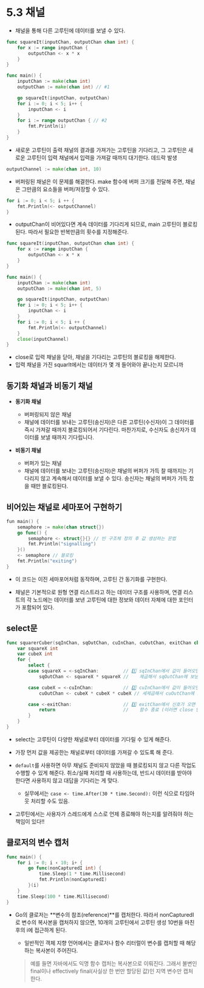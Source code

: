 # 5.3 채널

- 채널을 통해 다른 고루틴에 데이터를 보낼 수 있다.

```go
func squareIt(inputChan, outputChan chan int) {
	for x := range inputChan {
		outputChan <- x * x
	}
}

func main() {
	inputChan := make(chan int)
	outputChan := make(chan int) // #1

	go squareIt(inputChan, outputChan)
	for i := 0; i < 5; i++ {
		inputChan <- i
	}
	for i := range outputChan { // #2
		fmt.Println(i)
	}
}
```
- 새로운 고루틴이 출력 채널의 결과를 가져가는 고루틴을 기다리고, 그 고루틴은 새로운 고루틴이 입력 채널에서 입력을 가져갈 때까지 대기한다. 데드락 발생

```go
outputChannel := make(chan int, 10)
```
- 버퍼링된 채널은 이 문제를 해결한다. make 함수에 버퍼 크기를 전달해 주면, 채널은 그만큼의 요소들을 버퍼/저장할 수 있다.

```go
for i := 0; i < 5; i ++ {
    fmt.Println(<- outputChannel)
}
```
- outputChan이 비어있다면 계속 데이터를 기다리게 되므로, main 고루틴이 블로킹된다. 따라서 필요한 반복만큼의 횟수를 지정해준다.

```go
func squareIt(inputChan, outputChan chan int) {
	for x := range inputChan {
		outputChan <- x * x
	}
}

func main() {
	inputChan := make(chan int)
	outputChan := make(chan int, 5)

	go squareIt(inputChan, outputChan)
	for i := 0; i < 5; i++ {
		inputChan <- i
	}
	for i := 0; i < 5; i ++ {
        fmt.Println(<- outputChannel)
    }
    close(inputChannel)
}
```
- close로 입력 채널을 닫아, 채널을 기다리는 고루틴의 블로킹을 해제한다.
- 입력 채널을 가진 squarIt에서는 데이터가 몇 개 들어와야 끝나는지 모르니까

## 동기화 채널과 비동기 채널

- **동기화 채널**

    - 버퍼링되지 않은 채널
    - 채널에 데이터를 보내는 고루틴(송신자)은 다른 고루틴(수신자)이 그 데이터를 즉시 가져갈 때까지 블로킹되어서 기다린다. 마찬가지로, 수신자도 송신자가 데이터를 보낼 때까지 기다립니다.

- **비동기 채널**

    - 버퍼가 있는 채널
    - 채널에 데이터를 보내는 고루틴(송신자)은 채널의 버퍼가 가득 찰 때까지는 기다리지 않고 계속해서 데이터를 보낼 수 있다. 송신자는 채널의 버퍼가 가득 찼을 때만 블로킹된다.

## 비어있는 채널로 세마포어 구현하기

```go
fun main() {
    semaphore := make(chan struct{})
    go func() {
        semaphore <- struct{}{} // 빈 구조체 정의 후 값 생성하는 문법
        fmt.Println("signalling")
    }()
    <- semaphore // 블로킹
    fmt.Println("exiting")
}
```
- 이 코드는 이진 세마포어처럼 동작하며, 고루틴 간 동기화를 구현한다.


- 채널은 기본적으로 원형 연결 리스트라고 하는 데이터 구조를 사용하며, 연결 리스트의 각 노드에는 데이터를 보낸 고루틴에 대한 정보와 데이터 자체에 대한 포인터가 포함되어 있다.

## select문

```go
func squarerCuber(sqInChan, sqOutChan, cuInChan, cuOutChan, exitChan chan int) {
    var squareX int
    var cubeX int
    for {
        select {
        case squareX = <-sqInChan:         // 1️⃣ sqInChan에서 값이 들어오면
            sqOutChan <- squareX * squareX //    제곱해서 sqOutChan에 보냄

        case cubeX = <-cuInChan:           // 2️⃣ cuInChan에서 값이 들어오면
            cuOutChan <- cubeX * cubeX * cubeX // 세제곱해서 cuOutChan에 보냄

        case <-exitChan:                   // 3️⃣ exitChan에서 신호가 오면
            return                         //    함수 종료 (이러면 close 안 해도 되겠네)
        }
    }
}
```
- select는 고루틴이 다양한 채널로부터 데이터를 기다릴 수 있게 해준다.
- 가장 먼저 값을 제공한는 채널로부터 데이터를 가져갈 수 있도록 해 준다.
- `default`를 사용하면 아무 채널도 준비되지 않았을 때 블로킹되지 않고 다른 작업도 수행할 수 있게 해준다. 취소/실패 처리할 때 사용하는데, 반드시 데이터를 받아야 한다면 사용하지 않고 대답을 기다리는 게 맞다.
    - 실무에서는 `case <- time.After(30 * time.Second):` 이런 식으로 타임아웃 처리할 수도 있음.

- 고루틴에서는 사용자가 스레드에게 스스로 언제 종료해야 하는지를 알려줘야 하는 책임이 있다!!

## 클로저의 변수 캡처

```go
func main() {
    for i := 0; i ‹ 10; i+ {
        go func(nonCapturedI int) {
            time.Sleep(1 * time.Millisecond)
            fmt.Println(nonCapturedI)
        }(i)
    }
    time.Sleep(100 * time.Millisecond)
}
```
- Go의 클로저는 **변수의 참조(reference)**를 캡처한다. 따라서 nonCapturedI로 변수의 복사본을 캡처하지 않으면, 10개의 고루틴에서 고루틴 생성 10번을 마친 후의 i에 접근하게 된다.

    - 일반적인 객체 지향 언어에서는 클로저나 함수 리터럴이 변수를 캡처할 때 해당하는 복사본이 주어진다.

    > 예를 들면 자바에서도 익명 함수 캡처는 복사본으로 이뤄진다. 그래서 불변인 final이나 effectively final(사실상 한 번만 할당된 값)인 지역 변수만 캡처한다.